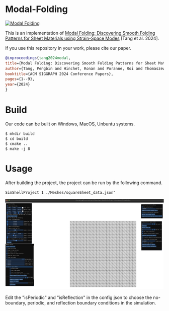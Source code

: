 
# Modal-Folding
<p align="left">
<a href="https://tangpengbin.github.io/publications/Folding/index.html"><img alt="Modal Folding" src="https://tangpengbin.github.io/publications/Folding/project_files/images/teaser.jpg" width="30%"></a>
</p>

This is an implementation of [Modal Folding: Discovering Smooth Folding Patterns for Sheet Materials using Strain-Space Modes](https://tangpengbin.github.io/publications/Folding/index.html) [Tang et al. 2024].

If you use this repository in your work, please cite our paper.

```bibtex
@inproceedings{tang2024modal,
title={Modal Folding: Discovering Smooth Folding Patterns for Sheet Materials using Strain-Space Modes},
author={Tang, Pengbin and Hinchet, Ronan and Poranne, Roi and Thomaszewski, Bernhard and Coros, Stelian},
booktitle={ACM SIGGRAPH 2024 Conference Papers},
pages={1--9},
year={2024}
}
```

# Build
Our code can be built on Windows, MacOS, Unbuntu systems.

```console
$ mkdir build
$ cd build
$ cmake ..
$ make -j 8
```

# Usage
After building the project, the project can be run by the following command.

```console
SimShellProject 1 ./Meshes/squareSheet_data.json"
```

![alt text](image.png)

Edit the "isPeriodic" and "isReflection" in the config json to choose the no-boundary, periodic, and reflection boundary conditions in the simulation.

